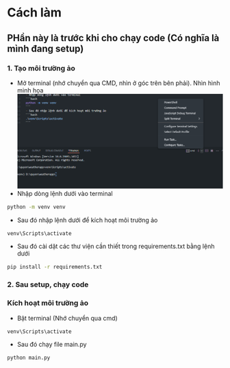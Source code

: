 # Cách làm

## PHần này là trước khi cho chạy code (Có nghĩa là mình đang setup)

### 1. Tạo môi trường ảo
- Mở terminal (nhớ chuyển qua CMD, nhìn ở góc trên bên phải). Nhìn hình minh họa
![terminal](images/terminal.png)
- Nhập dòng lệnh dưới vào terminal
```bash
python -m venv venv
```
- Sau đó nhập lệnh dưới để kích hoạt môi trường ảo
```bash
venv\Scripts\activate
```
- Sau đó cài dặt các thư viện cần thiết trong requirements.txt bằng lệnh dưới
```bash
pip install -r requirements.txt
```


### 2. Sau setup, chạy code

### Kích hoạt môi trường ảo
- Bật terminal (Nhớ chuyển qua cmd)
```bash
venv\Scripts\activate
```

- Sau đó chạy file main.py
```bash
python main.py
```